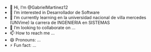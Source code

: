- 👋 Hi, I’m @GabrielMartinez12
- 👀 I’m interested in Desarrollador de Software
- 🌱 I’m currently learning en la universidad nacional de villa mercedes (UNVime) la carrera de INGENIERIA en SISTEMAS
- 💞️ I’m looking to collaborate on ...
- 📫 How to reach me ...
- 😄 Pronouns: ...
- ⚡ Fun fact: ...

<!---
GabrielMartinez12/GabrielMartinez12 is a ✨ special ✨ repository because its `README.md` (this file) appears on your GitHub profile.
You can click the Preview link to take a look at your changes.
--->
